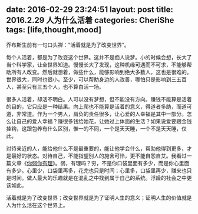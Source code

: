 date: 2016-02-29 23:24:51
layout: post
title: 2016.2.29 人为什么活着
categories: CheriShe
tags: [life,thought,mood]
---

乔布斯生前有一句口头禅：“活着就是为了改变世界”。

每个人活着，都是为了改变这个世界。这并不是痴人说梦。小的时候会想，长大了当个科学家，让全世界知道。慢慢长大了发现，这种机缘可遇而不可求，不能够帮助所有人改变。然后就想着，做些什么，能够影响到绝大多数人，这也是很难的。世界很大，同时也很小。至少，可以帮助身边的人改善，哪怕只是影响到三五百人，甚至只有三五个人，也不算白活一场。

<!-- more -->

很多人活着，却活不明白。人可以没有梦想，但不能没有方向。赚钱不能算是活着的目的，它只应是一种结果。向上爬也不能算是活着的意义，得道者多助，而道可道，非常道。作为一个男人，肩负的责任很多，让心爱的人幸福是其中一部分。怎么让自己的爱人幸福？赚很多钱给她花，让她过上体面的生活？如果说爱要跟金钱挂钩，这跟包养有什么区别，惟一的不同，一个是天天睡，一个不是天天睡，仅此。

对待亲近的人，能给他什么不是最重要的，能让他学会什么，帮助他得到更多，才是最好的状态。对待自己，不能指望别人的施舍可怜，更不能自怨自艾。我看过一篇文章《[你弱你有理](http://weibo.com/p/1001603853762379791477)》。弱，有理吗？穷，不是你口袋里面有多少，而是你心里面有多少。心里少，口袋里再多，花完也只是时间；心里多，口袋里再少，赚来也只是时间。做人最大的乐趣就是在混乱之中找到属于自己的系统。浮躁的社会之中更该如此。

活着就是为了改变世界；改变世界就是为了证明人生的意义；证明人生的价值就是人为什么活在这个世界上。
